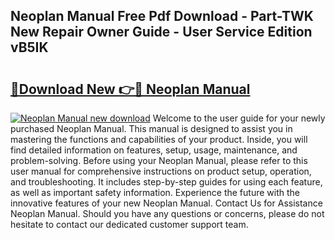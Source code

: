 ## Neoplan Manual Free Pdf Download - Part-TWK New Repair Owner Guide - User Service Edition vB5IK

# <h2><a href="http://bc67416.oget.top/?id=Neoplan+Manual">🔗Download New 👉🔴 Neoplan Manual</a></h2>

[![Neoplan Manual new download](https://i.imgur.com/5g1atiW.png)](http://bc67416.oget.top/?id=Neoplan+Manual)
Welcome to the user guide for your newly purchased Neoplan Manual. This manual is designed to assist you in mastering the functions and capabilities of your product. Inside, you will find detailed information on features, setup, usage, maintenance, and problem-solving. Before using your Neoplan Manual, please refer to this user manual for comprehensive instructions on product setup, operation, and troubleshooting. It includes step-by-step guides for using each feature, as well as important safety information. Experience the future with the innovative features of your new Neoplan Manual. Contact Us for Assistance Neoplan Manual. Should you have any questions or concerns, please do not hesitate to contact our dedicated customer support team.
